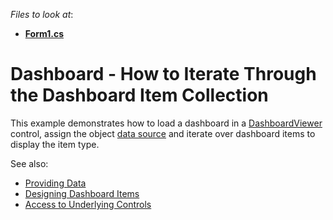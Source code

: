 <!-- default file list -->
*Files to look at*:

* **[Form1.cs](./CS/NewProject/Form1.cs)**
<!-- default file list end -->
# Dashboard - How to Iterate Through the Dashboard Item Collection

This example demonstrates how to load a dashboard in a [DashboardViewer](https://docs.devexpress.com/Dashboard/116975) control, assign the object [data source](https://docs.devexpress.com/Dashboard/16914) and iterate over dashboard items to display the item type.

See also:

* [Providing Data](https://docs.devexpress.com/Dashboard/16914)
* [Designing Dashboard Items](https://docs.devexpress.com/Dashboard/12141)
* [Access to Underlying Controls](https://docs.devexpress.com/Dashboard/18019)